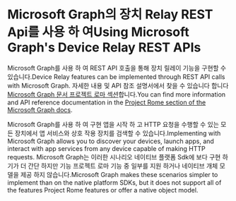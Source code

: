 # <a name="using-microsoft-graphs-device-relay-rest-apis"></a><span data-ttu-id="be573-101">Microsoft Graph의 장치 Relay REST Api를 사용 하 여</span><span class="sxs-lookup"><span data-stu-id="be573-101">Using Microsoft Graph's Device Relay REST APIs</span></span>

<span data-ttu-id="be573-102">Microsoft Graph를 사용 하 여 REST API 호출을 통해 장치 릴레이 기능을 구현할 수 있습니다.</span><span class="sxs-lookup"><span data-stu-id="be573-102">Device Relay features can be implemented through REST API calls with Microsoft Graph.</span></span> <span data-ttu-id="be573-103">자세한 내용 및 API 참조 설명서에서 찾을 수 있습니다 합니다 [Microsoft Graph 문서 프로젝트 로마 섹션](https://developer.microsoft.com/graph/docs/api-reference/beta/resources/project_rome_overview#devices)합니다.</span><span class="sxs-lookup"><span data-stu-id="be573-103">You can find more information and API reference documentation in the [Project Rome section of the Microsoft Graph docs](https://developer.microsoft.com/graph/docs/api-reference/beta/resources/project_rome_overview#devices).</span></span>

<span data-ttu-id="be573-104">Microsoft Graph를 사용 하 여 구현 앱을 시작 하 고 HTTP 요청을 수행할 수 있는 모든 장치에서 앱 서비스와 상호 작용 장치를 검색할 수 있습니다.</span><span class="sxs-lookup"><span data-stu-id="be573-104">Implementing with Microsoft Graph allows you to discover your devices, launch apps, and interact with app services from any device capable of making HTTP requests.</span></span> <span data-ttu-id="be573-105">Microsoft Graph는 이러한 시나리오 네이티브 플랫폼 Sdk에 보다 구현 하기가 더 간단 하지만 기능 프로젝트 로마 기능 중 일부를 지원 하거나 네이티브 개체 모델을 제공 하지 않습니다.</span><span class="sxs-lookup"><span data-stu-id="be573-105">Microsoft Graph makes these scenarios simpler to implement than on the native platform SDKs, but it does not support all of the features Project Rome features or offer a native object model.</span></span>